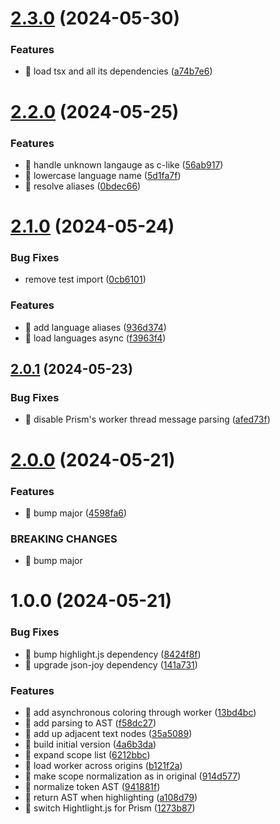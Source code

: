 # [2.3.0](https://github.com/streamich/code-colors/compare/v2.2.0...v2.3.0) (2024-05-30)

### Features

- 🎸 load tsx and all its dependencies ([a74b7e6](https://github.com/streamich/code-colors/commit/a74b7e63123f609cd90b4675110343d13a65bee4))

# [2.2.0](https://github.com/streamich/code-colors/compare/v2.1.0...v2.2.0) (2024-05-25)

### Features

- 🎸 handle unknown langauge as c-like ([56ab917](https://github.com/streamich/code-colors/commit/56ab917fe0ae2a4ed7d7d56f585e44f00164d275))
- 🎸 lowercase language name ([5d1fa7f](https://github.com/streamich/code-colors/commit/5d1fa7f25cb31788e82c27a3ac1d5efe3dc4f556))
- 🎸 resolve aliases ([0bdec66](https://github.com/streamich/code-colors/commit/0bdec669b1b7acc932dd1e6f94c3be2948b6a766))

# [2.1.0](https://github.com/streamich/code-colors/compare/v2.0.1...v2.1.0) (2024-05-24)

### Bug Fixes

- remove test import ([0cb6101](https://github.com/streamich/code-colors/commit/0cb6101cad84039d672bd44f8a71fe62e92adcac))

### Features

- 🎸 add language aliases ([936d374](https://github.com/streamich/code-colors/commit/936d3741a453d88cfaf283b0403547fcb35aebe8))
- 🎸 load languages async ([f3963f4](https://github.com/streamich/code-colors/commit/f3963f44e3fcb01d843ffa3b7ad37f5f063642c0))

## [2.0.1](https://github.com/streamich/code-colors/compare/v2.0.0...v2.0.1) (2024-05-23)

### Bug Fixes

- 🐛 disable Prism's worker thread message parsing ([afed73f](https://github.com/streamich/code-colors/commit/afed73f4f303466e1ac457a26d8dcb35c2917ff9))

# [2.0.0](https://github.com/streamich/code-colors/compare/v1.0.0...v2.0.0) (2024-05-21)

### Features

- 🎸 bump major ([4598fa6](https://github.com/streamich/code-colors/commit/4598fa6848a6ea6243b22aa93b8686fd2be6abc9))

### BREAKING CHANGES

- 🧨 bump major

# 1.0.0 (2024-05-21)

### Bug Fixes

- 🐛 bump highlight.js dependency ([8424f8f](https://github.com/streamich/code-colors/commit/8424f8fac7cc51c6c30d3d53b369d8bf76bba1f7))
- 🐛 upgrade json-joy dependency ([141a731](https://github.com/streamich/code-colors/commit/141a731680dcb1b6e2dfc33b802ef09167062be4))

### Features

- 🎸 add asynchronous coloring through worker ([13bd4bc](https://github.com/streamich/code-colors/commit/13bd4bc3aea2a6a64fcb0cc90369c15d5beb2f49))
- 🎸 add parsing to AST ([f58dc27](https://github.com/streamich/code-colors/commit/f58dc270acf978ea4e451b22d32402cf1111b5a8))
- 🎸 add up adjacent text nodes ([35a5089](https://github.com/streamich/code-colors/commit/35a5089edd32733268dba3f544a708e9620cabad))
- 🎸 build initial version ([4a6b3da](https://github.com/streamich/code-colors/commit/4a6b3da8a5cfa0ff992c9ea54d7b0678a62b3420))
- 🎸 expand scope list ([6212bbc](https://github.com/streamich/code-colors/commit/6212bbc793cfc4e1ec12a257aeea576adaf6747b))
- 🎸 load worker across origins ([b121f2a](https://github.com/streamich/code-colors/commit/b121f2ab8e1b270ab7ec2583d07f90859aef7e26))
- 🎸 make scope normalization as in original ([914d577](https://github.com/streamich/code-colors/commit/914d57708109d9b1d69f8d3aec19a143f31ffd7b))
- 🎸 normalize token AST ([941881f](https://github.com/streamich/code-colors/commit/941881fe044d4dced30b04f6afaec7c7550cddb7))
- 🎸 return AST when highlighting ([a108d79](https://github.com/streamich/code-colors/commit/a108d79306b08bc45103bfb1b5731c9c64ad58d9))
- 🎸 switch Hightlight.js for Prism ([1273b87](https://github.com/streamich/code-colors/commit/1273b875ca8e31126bdb55c84284ccac398d4cae))

